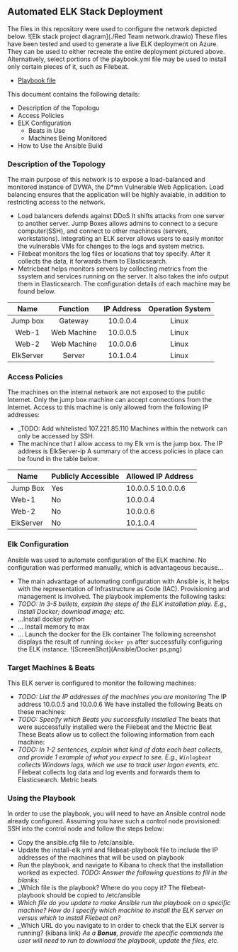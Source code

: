 ## Automated ELK Stack Deployment
The files in this repository were used to configure the network depicted below.
![Elk stack project diagram](./Red Team network.drawio)
These files have been tested and used to generate a live ELK deployment on Azure. They can be used to either recreate the entire deployment pictured above. Alternatively, select portions of the playbook.yml file may be used to install only certain pieces of it, such as Filebeat.
  - [Playbook file](Ansible/Filebeat-playbook.yml.txt)
  
This document contains the following details:
- Description of the Topologu
- Access Policies
- ELK Configuration
  - Beats in Use
  - Machines Being Monitored
- How to Use the Ansible Build
### Description of the Topology
The main purpose of this network is to expose a load-balanced and monitored instance of DVWA, the D*mn Vulnerable Web Application.
Load balancing ensures that the application will be highly avaiable, in addition to restricting access to the network.
- Load balancers defends against DDoS It shifts attacks from one server to another server. Jump Boxes allows admins to connect to a secure computer(SSH), and connect to other machinces (servers, workstations).
Integrating an ELK server allows users to easily monitor the vulnerable VMs for changes to the logs and system metrics.
- Filebeat monitors the log files or locations that toy specify. After it collects the data, it forwards them to Elasticsearch.
- Metricbeat helps monitors servers by collecting metrics from the ssystem and services running on the server. It also takes the info output them in Elasticsearch. 
The configuration details of each machine may be found below.

|   Name    |  Function   | IP Address | Operation System |
|:---------:|:-----------:|:----------:|:----------------:|
| Jump box  | Gateway     | 10.0.0.4   | Linux            |
| Web-1     | Web Machine | 10.0.0.5   | Linux            |
| Web-2     | Web Machine | 10.0.0.6   | Linux            |
| ElkServer | Server      | 10.1.0.4   | Linux            |
### Access Policies
The machines on the internal network are not exposed to the public Internet. 
Only the jump box machine can accept connections from the Internet. Access to this machine is only allowed from the following IP addresses:
- _TODO: Add whitelisted 107.221.85.110
Machines within the network can only be accessed by SSH. 
- The machince that I allow access to my Elk vm is the jump box. The IP address is ElkServer-ip
A summary of the access policies in place can be found in the table below.

| Name       | Publicly Accessible | Allowed IP Address |
|------------|---------------------|--------------------|
| Jump Box   | Yes                 | 10.0.0.5 10.0.0.6  |
| Web-1      | No                  | 10.0.0.4           |
| Web-2      | No                  | 10.0.0.6           |
| ElkServer  | No                  | 10.1.0.4           |
### Elk Configuration
Ansible was used to automate configuration of the ELK machine. No configuration was performed manually, which is advantageous because...
- The main advantage of automating configuration with Ansible is, it helps with the representation of Infrastructure as Code (IAC). Provisioning and management is involved. 
The playbook implements the following tasks:
- _TODO: In 3-5 bullets, explain the steps of the ELK installation play. E.g., install Docker; download image; etc._
- ...Install docker python
- ... Install memory to max
- ... Launch the docker for the Elk container
The following screenshot displays the result of running `docker ps` after successfully configuring the ELK instance.
![ScreenShot](Ansible/Docker ps.png)
### Target Machines & Beats
This ELK server is configured to monitor the following machines:
- _TODO: List the IP addresses of the machines you are monitoring_ The IP address 10.0.0.5 and 10.0.0.6
We have installed the following Beats on these machines:
- _TODO: Specify which Beats you successfully installed_ The beats that were successfully installed were the Filebeat and the Mectric Beat
These Beats allow us to collect the following information from each machine: 
- _TODO: In 1-2 sentences, explain what kind of data each beat collects, and provide 1 example of what you expect to see. E.g., `Winlogbeat` collects Windows logs, which we use to track user logon events, etc._ Filebeat collects log data and log events and forwards them to Elasticsearch. Metric beats 
### Using the Playbook
In order to use the playbook, you will need to have an Ansible control node already configured. Assuming you have such a control node provisioned: 
SSH into the control node and follow the steps below:
- Copy the ansible.cfg file to /etc/ansible.
- Update the install-elk.yml and filebeat-playbook file to include the IP addresses of the machines that will be used on playbook 
- Run the playbook, and navigate to Kibana to check that the installation worked as expected.
_TODO: Answer the following questions to fill in the blanks:_
- _Which file is the playbook? Where do you copy it? The filebeat-playbook should be copied to /etc/ansible
- _Which file do you update to make Ansible run the playbook on a specific machine? How do I specify which machine to install the ELK server on versus which to install Filebeat on?_
- _Which URL do you navigate to in order to check that the ELK server is running? (kibana link)
_As a **Bonus**, provide the specific commands the user will need to run to download the playbook, update the files, etc._
